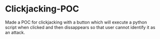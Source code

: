 # Clickjacking-POC
Made a POC for clickjacking with a button which will execute a python script when clicked and then dissappears so that user cannot identify it as an attack.
